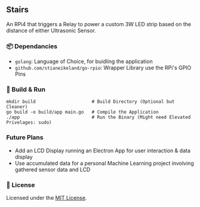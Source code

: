 ## Stairs
An RPi4 that triggers a Relay to power a custom 3W LED strip based on the distance of either Ultrasonic Sensor.

### 📦 Dependancies
- `golang`: Language of Choice, for buidling the application
- `github.com/stianeikeland/go-rpio`: Wrapper Library use the RPi's GPIO Pins

### 🚀 Build & Run
```shell
mkdir build                     # Build Directory (Optional but Cleaner)
go build -o build/app main.go   # Compile the Application
./app                           # Run the Binary (Might need Elevated Privelages: sudo)
```

### Future Plans
- Add an LCD Display running an Electron App for user interaction & data display
- Use accumulated data for a personal Machine Learning project involving gathered sensor data and LCD

### 📑 License
Licensed under the [MIT License](LICENSE).
